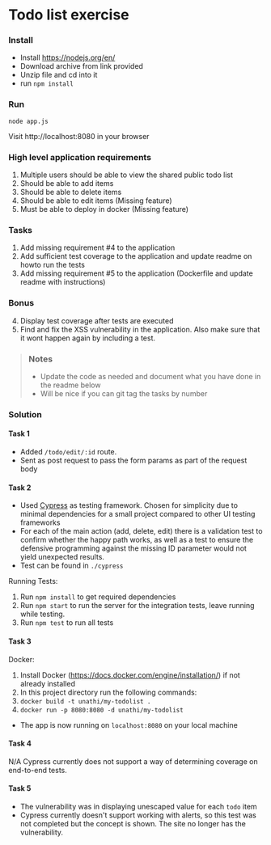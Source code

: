 # Todo list exercise

### Install

- Install https://nodejs.org/en/
- Download archive from link provided
- Unzip file and cd into it
- run `npm install`

### Run
`node app.js`

Visit http://localhost:8080 in your browser

### High level application requirements
1. Multiple users should be able to view the shared public todo list
2. Should be able to add items
3. Should be able to delete items
4. Should be able to edit items (Missing feature)
5. Must be able to deploy in docker (Missing feature)

### Tasks
1. Add missing requirement #4 to the application
2. Add sufficient test coverage to the application and update readme on howto run the tests
3. Add missing requirement #5 to the application (Dockerfile and update readme with instructions)

### Bonus
4. Display test coverage after tests are executed
5. Find and fix the XSS vulnerability in the application. Also make sure that it wont happen again by including a test.

> ### Notes
> - Update the code as needed and document what you have done in the readme below
> - Will be nice if you can git tag the tasks by number

### Solution
#### Task 1
- Added `/todo/edit/:id` route.
- Sent as post request to pass the form params as part of the request body

#### Task 2
- Used [Cypress](https://docs.cypress.io/) as testing framework. Chosen for simplicity due to minimal dependencies for a small project compared to other UI testing frameworks
- For each of the main action (add, delete, edit) there is a validation test to
  confirm whether the happy path works, as well as a test to ensure the
  defensive programming against the missing ID parameter would not yield
  unexpected results.
- Test can be found in `./cypress`

Running Tests:
1. Run `npm install` to get required dependencies
2. Run `npm start` to run the server for the integration tests, leave running while
testing.
3. Run `npm test` to run all tests

#### Task 3
Docker:
1. Install Docker (https://docs.docker.com/engine/installation/) if not already
  installed
2. In this project directory run the following commands:
  1. `docker build -t unathi/my-todolist .`
  2. `docker run -p 8080:8080 -d unathi/my-todolist`

- The app is now running on `localhost:8080` on your local machine

#### Task 4
N/A
Cypress currently does not support a way of determining coverage on end-to-end
tests.

#### Task 5
- The vulnerability was in displaying unescaped value for each `todo` item
- Cypress currently doesn't support working with alerts, so this test was not
  completed but the concept is shown. The site no longer has the vulnerability.
